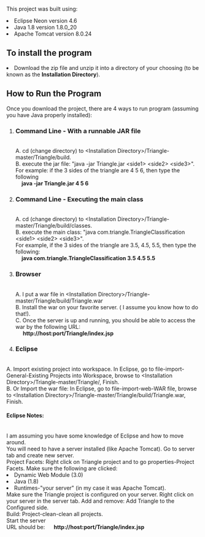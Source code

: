 This project was built using: <br>
<li>Eclipse Neon version 4.6
<li>Java 1.8 version 1.8.0_20
<li>Apache Tomcat version 8.0.24

<H2>To install the program</H2>
<li>Download the zip file and unzip it into a directory of your choosing (to be known as the <B>Installation Directory</B>).

<H2>How to Run the Program</H2>
Once you download the project, there are 4 ways to run program (assuming you have Java properly installed):
<ol>
<li><h3>Command Line - With a runnable JAR file</h3>
<br>A. cd (change directory) to &lt;Installation Directory&gt;/Triangle-master/Triangle/build.
<br>B. execute the jar file: "java -jar Triangle.jar &lt;side1&gt; &lt;side2&gt; &lt;side3&gt;".  
<br>For example: if the 3 sides of the triangle are 4 5 6, then type the following
<br>&nbsp;&nbsp;&nbsp;&nbsp;<b>java -jar Triangle.jar 4 5 6</B>

<li><h3>Command Line - Executing the main class </h3>
<br>A. cd (change directory) to &lt;Installation Directory&gt;/Triangle-master/Triangle/build/classes.
<br>B. execute the main class: "java com.triangle.TriangleClassification &lt;side1&gt; &lt;side2&gt; &lt;side3&gt;".
<br>For example, if the 3 sides of the triangle are 3.5, 4.5, 5.5, then type the following:
<br>&nbsp;&nbsp;&nbsp;&nbsp;<b>java com.triangle.TriangleClassification 3.5 4.5 5.5</b>
		
<li><h3>Browser</h3>
<br>A. I put a war file in &lt;Installation Directory&gt;/Triangle-master/Triangle/build/Triangle.war
<br>B. Install the war on your favorite server. ( I assume you know how to do that!).
<br>C. Once the server is up and running, you should be able to access the war by the following URL:
<br>&nbsp;&nbsp;&nbsp;&nbsp;<b> http://host:port/Triangle/index.jsp </b>

<li><h3>Eclipse</h3> 
</ol>
<br>A. Import existing project into workspace. In Eclipse, go to file-import-General-Existing Projects into Workspace, browse to &lt;Installation Directory&gt;/Triangle-master/Triangle/, Finish.
<br>B. Or Import the war file: In Eclipse, go to file-import-web-WAR file, browse to &lt;Installation Directory&gt;/Triangle-master/Triangle/build/Triangle.war, Finish.
<br><h4>Eclipse Notes:</h4>
<br>I am assuming you have some knowledge of Eclipse and how to move around.
<br>You will need to have a server installed (like Apache Tomcat).  Go to server tab and create new server.
<br>Project Facets: Right click on Triangle project and to go properties-Project Facets. Make sure the following are clicked:
<li>Dynamic Web Module (3.0)
<li>Java (1.8)
<li>Runtimes-"your server" (in my case it was Apache Tomcat).
<br>Make sure the Triangle project is configured on your server.  Right click on your server in the server tab. Add and remove: Add Triangle to the Configured side.
<br>Build: Project-clean-clean all projects.
<br>Start the server
<br>URL should be: &nbsp;&nbsp;&nbsp;&nbsp;<b> http://host:port/Triangle/index.jsp </b>


		
